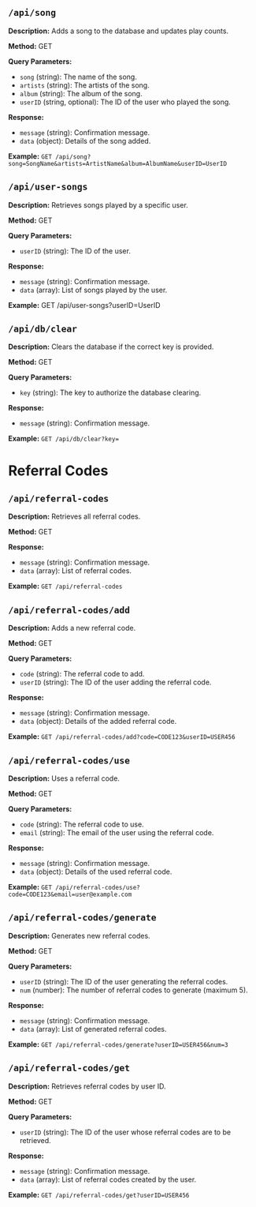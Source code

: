 ## `/api/song`

**Description:** Adds a song to the database and updates play counts.

**Method:** GET

**Query Parameters:**
- `song` (string): The name of the song.
- `artists` (string): The artists of the song.
- `album` (string): The album of the song.
- `userID` (string, optional): The ID of the user who played the song.

**Response:**
- `message` (string): Confirmation message.
- `data` (object): Details of the song added.

**Example:** 
``GET /api/song?song=SongName&artists=ArtistName&album=AlbumName&userID=UserID``

## `/api/user-songs`

**Description:** Retrieves songs played by a specific user.

**Method:** GET

**Query Parameters:**
- `userID` (string): The ID of the user.

**Response:**
- `message` (string): Confirmation message.
- `data` (array): List of songs played by the user.

**Example:** GET /api/user-songs?userID=UserID


## `/api/db/clear`

**Description:** Clears the database if the correct key is provided.

**Method:** GET

**Query Parameters:**
- `key` (string): The key to authorize the database clearing.

**Response:**
- `message` (string): Confirmation message.

**Example:** ``GET /api/db/clear?key= ``

# Referral Codes

## `/api/referral-codes`
**Description:** Retrieves all referral codes.

**Method:** GET

**Response:**
- `message` (string): Confirmation message.
- `data` (array): List of referral codes.

**Example:** `GET /api/referral-codes`

## `/api/referral-codes/add`
**Description:** Adds a new referral code.

**Method:** GET

**Query Parameters:**
- `code` (string): The referral code to add.
- `userID` (string): The ID of the user adding the referral code.

**Response:**
- `message` (string): Confirmation message.
- `data` (object): Details of the added referral code.

**Example:** `GET /api/referral-codes/add?code=CODE123&userID=USER456`

## `/api/referral-codes/use`
**Description:** Uses a referral code.

**Method:** GET

**Query Parameters:**
- `code` (string): The referral code to use.
- `email` (string): The email of the user using the referral code.

**Response:**
- `message` (string): Confirmation message.
- `data` (object): Details of the used referral code.

**Example:** `GET /api/referral-codes/use?code=CODE123&email=user@example.com`

## `/api/referral-codes/generate`
**Description:** Generates new referral codes.

**Method:** GET

**Query Parameters:**
- `userID` (string): The ID of the user generating the referral codes.
- `num` (number): The number of referral codes to generate (maximum 5).

**Response:**
- `message` (string): Confirmation message.
- `data` (array): List of generated referral codes.

**Example:** `GET /api/referral-codes/generate?userID=USER456&num=3`

## `/api/referral-codes/get`
**Description:** Retrieves referral codes by user ID.

**Method:** GET

**Query Parameters:**
- `userID` (string): The ID of the user whose referral codes are to be retrieved.

**Response:**
- `message` (string): Confirmation message.
- `data` (array): List of referral codes created by the user.

**Example:** `GET /api/referral-codes/get?userID=USER456`